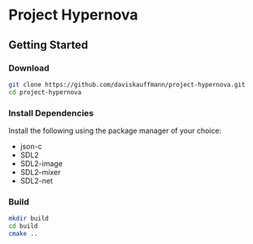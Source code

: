 # Project Hypernova

## Getting Started

### Download

```sh
git clone https://github.com/daviskauffmann/project-hypernova.git
cd project-hypernova
```

### Install Dependencies

Install the following using the package manager of your choice:

- json-c
- SDL2
- SDL2-image
- SDL2-mixer
- SDL2-net

### Build

```sh
mkdir build
cd build
cmake ..
```
